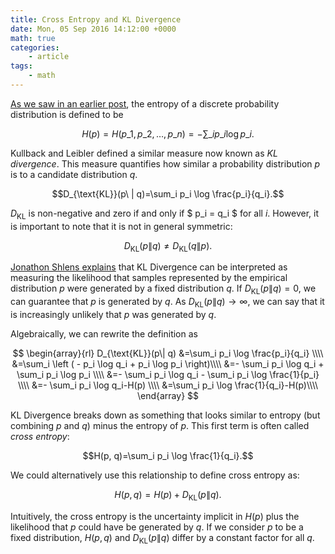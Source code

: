 ```yaml
---
title: Cross Entropy and KL Divergence
date: Mon, 05 Sep 2016 14:12:00 +0000
math: true
categories:
    - article
tags:
    - math
---
```

[As we saw in an earlier post](https://tdhopper.com/blog/entropy-of-a-discrete-probability-distribution/), the entropy of a discrete probability distribution is defined to be

$$H(p)=H(p\_1,p\_2,\ldots,p\_n)=-\sum\_{i}p\_i \log p\_i.$$

Kullback and Leibler defined a similar measure now known as _KL divergence_. This measure quantifies how similar a probability distribution $p$ is to a candidate distribution $q$.

$$D_{\text{KL}}(p\ | q)=\sum_i p_i \log \frac{p_i}{q_i}.$$


$D_\text{KL}$ is non-negative and zero if and only if $ p_i = q_i $ for all $i$. However, it is important to note that it is not in general symmetric:

$$ D_{\text{KL}}(p\| q) \neq D_{\text{KL}}(q\| p).$$

[Jonathon Shlens explains](http://arxiv.org/pdf/1404.2000v1.pdf) that KL Divergence can be interpreted as measuring the likelihood that samples represented by the empirical distribution $p$ were generated by a fixed distribution $q$. If $D_{\text{KL}}(p\| q)=0$, we can guarantee that $p$ is generated by $q$. As $D_{\text{KL}}(p\| q)\rightarrow\infty$, we can say that it is increasingly unlikely that $p$ was generated by $q$.

Algebraically, we can rewrite the definition as

$$ \begin{array}{rl} D_{\text{KL}}(p\| q)     &=\sum_i p_i \log \frac{p_i}{q_i} \\\\     &=\sum_i \left ( - p_i \log q_i +  p_i \log p_i \right)\\\\     &=- \sum_i p_i \log q_i + \sum_i  p_i \log p_i \\\\     &=- \sum_i p_i \log q_i - \sum_i  p_i \log \frac{1}{p_i} \\\\     &=- \sum_i p_i \log q_i-H(p) \\\\     &=\sum_i p_i \log \frac{1}{q_i}-H(p)\\\\ \end{array} $$

KL Divergence breaks down as something that looks similar to entropy (but combining $p$ and $q$) minus the entropy of $p$. This first term is often called _cross entropy_:

$$H(p, q)=\sum_i p_i \log \frac{1}{q_i}.$$

We could alternatively use this relationship to define cross entropy as:

$$H(p, q)=H(p) + D_\text{KL}(p\| q).$$

Intuitively, the cross entropy is the uncertainty implicit in $H(p)$ plus the likelihood that $p$ could have be generated by $q$. If we consider $p$ to be a fixed distribution, $H(p, q)$ and $D_\text{KL}(p \| q)$ differ by a constant factor for all $q$.
